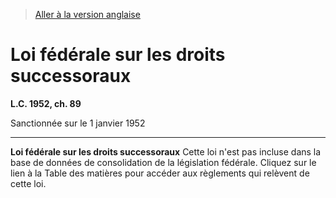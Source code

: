 > [Aller à la version anglaise](/en/Acts/Statutes%20of%20Canada/1952/c.%2089.md)

# Loi fédérale sur les droits successoraux

**L.C. 1952, ch. 89**


Sanctionnée sur le 1 janvier 1952

----------


**Loi fédérale sur les droits successoraux** Cette loi n'est pas incluse dans la base de données de consolidation de la législation fédérale. Cliquez sur le lien à la Table des matières pour accéder aux règlements qui relèvent de cette loi.




